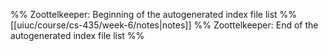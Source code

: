 %% Zoottelkeeper: Beginning of the autogenerated index file list  %%
 [[uiuc/course/cs-435/week-6/notes|notes]]
%% Zoottelkeeper: End of the autogenerated index file list  %%
